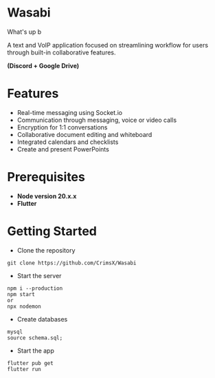 # Wasabi
What's up b

A text and VoIP application focused on streamlining workflow for users through built-in collaborative features.

**(Discord + Google Drive)**

# Features
- Real-time messaging using Socket.io
- Communication through messaging, voice or video calls
- Encryption for 1:1 conversations
- Collaborative document editing and whiteboard
- Integrated calendars and checklists
- Create and present PowerPoints

# Prerequisites
- **Node version 20.x.x**
- **Flutter**

# Getting Started

- Clone the repository

```shell
git clone https://github.com/CrimsX/Wasabi
```

- Start the server

```shell
npm i --production
npm start
or
npx nodemon
```

- Create databases

```shell
mysql
source schema.sql;
```

- Start the app

```shell
flutter pub get
flutter run
```
